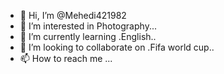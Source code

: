 - 👋 Hi, I’m @Mehedi421982
- 👀 I’m interested in Photography...
- 🌱 I’m currently learning .English..
- 💞️ I’m looking to collaborate on .Fifa world cup..
- 📫 How to reach me ...

<!---
Mehedi421982/Mehedi421982 is a ✨ special ✨ repository because its `README.md` (this file) appears on your GitHub profile.
You can click the Preview link to take a look at your changes.
--->
